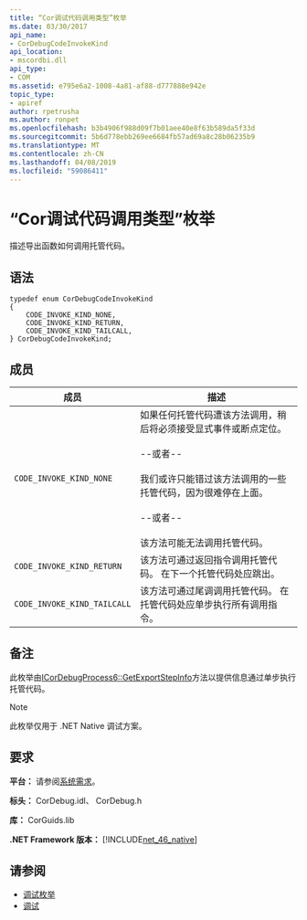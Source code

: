 ```yaml
---
title: “Cor调试代码调用类型”枚举
ms.date: 03/30/2017
api_name:
- CorDebugCodeInvokeKind
api_location:
- mscordbi.dll
api_type:
- COM
ms.assetid: e795e6a2-1008-4a81-af88-d777888e942e
topic_type:
- apiref
author: rpetrusha
ms.author: ronpet
ms.openlocfilehash: b3b4906f988d09f7b01aee40e8f63b589da5f33d
ms.sourcegitcommit: 5b6d778ebb269ee6684fb57ad69a8c28b06235b9
ms.translationtype: MT
ms.contentlocale: zh-CN
ms.lasthandoff: 04/08/2019
ms.locfileid: "59086411"
---
```

# <a name="cordebugcodeinvokekind-enumeration"></a>“Cor调试代码调用类型”枚举
描述导出函数如何调用托管代码。  
  
## <a name="syntax"></a>语法  
  
```  
typedef enum CorDebugCodeInvokeKind  
{  
    CODE_INVOKE_KIND_NONE,       
    CODE_INVOKE_KIND_RETURN,     
    CODE_INVOKE_KIND_TAILCALL,   
} CorDebugCodeInvokeKind;  
```  
  
## <a name="members"></a>成员  
  
|成员|描述|  
|------------|-----------------|  
|`CODE_INVOKE_KIND_NONE`|如果任何托管代码遭该方法调用，稍后将必须接受显式事件或断点定位。<br /><br /> --或者--<br /><br /> 我们或许只能错过该方法调用的一些托管代码，因为很难停在上面。<br /><br /> --或者--<br /><br /> 该方法可能无法调用托管代码。|  
|`CODE_INVOKE_KIND_RETURN`|该方法可通过返回指令调用托管代码。 在下一个托管代码处应跳出。|  
|`CODE_INVOKE_KIND_TAILCALL`|该方法可通过尾调调用托管代码。 在托管代码处应单步执行所有调用指令。|  
  
## <a name="remarks"></a>备注  
 此枚举由[ICorDebugProcess6::GetExportStepInfo](../../../../docs/framework/unmanaged-api/debugging/icordebugprocess6-getexportstepinfo-method.md)方法以提供信息通过单步执行托管代码。  
  
> [!NOTE]
>  此枚举仅用于 .NET Native 调试方案。  
  
## <a name="requirements"></a>要求  
 **平台：** 请参阅[系统需求](../../../../docs/framework/get-started/system-requirements.md)。  
  
 **标头：** CorDebug.idl、 CorDebug.h  
  
 **库：** CorGuids.lib  
  
 **.NET Framework 版本：** [!INCLUDE[net_46_native](../../../../includes/net-46-native-md.md)]  
  
## <a name="see-also"></a>请参阅

- [调试枚举](../../../../docs/framework/unmanaged-api/debugging/debugging-enumerations.md)
- [调试](../../../../docs/framework/unmanaged-api/debugging/index.md)
